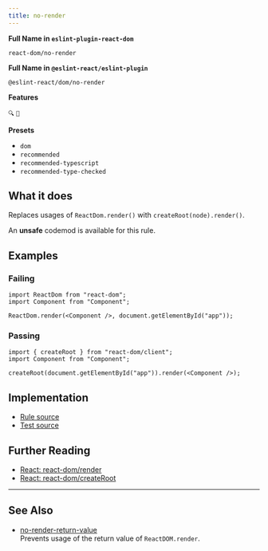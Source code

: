 ```yaml
---
title: no-render
---
```


**Full Name in `eslint-plugin-react-dom`**

```plain copy
react-dom/no-render
```

**Full Name in `@eslint-react/eslint-plugin`**

```plain copy
@eslint-react/dom/no-render
```

**Features**

`🔍` `🔄`

**Presets**

- `dom`
- `recommended`
- `recommended-typescript`
- `recommended-type-checked`

## What it does

Replaces usages of `ReactDom.render()` with `createRoot(node).render()`.

An **unsafe** codemod is available for this rule.

## Examples

### Failing

```tsx
import ReactDom from "react-dom";
import Component from "Component";

ReactDom.render(<Component />, document.getElementById("app"));
```

### Passing

```tsx
import { createRoot } from "react-dom/client";
import Component from "Component";

createRoot(document.getElementById("app")).render(<Component />);
```

## Implementation

- [Rule source](https://github.com/Rel1cx/eslint-react/tree/main/packages/plugins/eslint-plugin-react-dom/src/rules/no-render.ts)
- [Test source](https://github.com/Rel1cx/eslint-react/tree/main/packages/plugins/eslint-plugin-react-dom/src/rules/no-render.spec.ts)

## Further Reading

- [React: react-dom/render](https://18.react.dev/reference/react-dom/render)
- [React: react-dom/createRoot](https://react.dev/reference/react-dom/client/createRoot)

---

## See Also

- [no-render-return-value](./no-render-return-value.md)\
  Prevents usage of the return value of `ReactDOM.render`.
